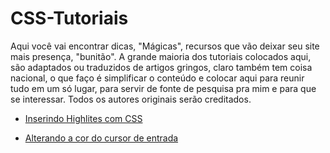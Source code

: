 # CSS-Tutoriais

Aqui você vai encontrar dicas, "Mágicas", recursos que vão deixar seu site mais presença, "bunitão". A grande maioria dos tutoriais colocados aqui, são adaptados ou traduzidos de artigos gringos, claro também tem coisa nacional, o que faço é simplificar o conteúdo e colocar aqui para reunir tudo em um só lugar, para servir de fonte de pesquisa pra mim e para que se interessar. Todos os autores originais serão creditados.

* [Inserindo Highlites com CSS](https://github.com/Evaldo-comp/CSS-Tutoriais/blob/main/Highlight/Highlight.MD)

* [Alterando a cor do cursor de entrada](https://github.com/Evaldo-comp/CSS-Tutoriais/blob/main/Input%20cursor/inputit-cursor.md)
